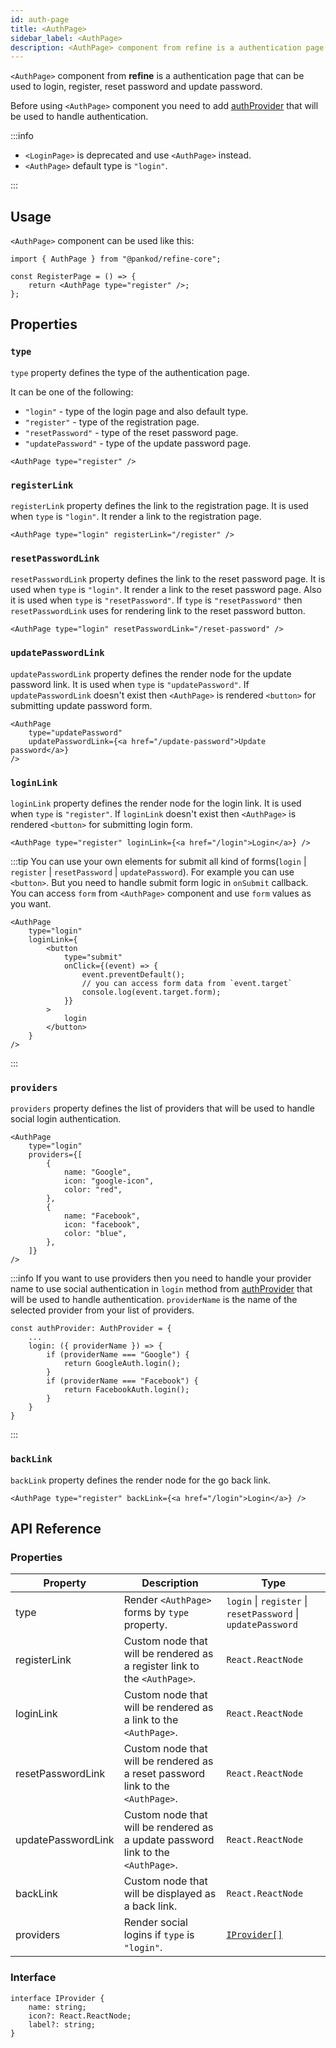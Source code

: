 ```yaml
---
id: auth-page
title: <AuthPage>
sidebar_label: <AuthPage>
description: <AuthPage> component from refine is a authentication page that can be used to login, register, reset password and update password.
---
```


`<AuthPage>` component from **refine** is a authentication page that can be used to login, register, reset password and update password.

Before using `<AuthPage>` component you need to add [authProvider](/core/providers/auth-provider.md) that will be used to handle authentication.

:::info

-   `<LoginPage>` is deprecated and use `<AuthPage>` instead.
-   `<AuthPage>` default type is `"login"`.

:::

## Usage

`<AuthPage>` component can be used like this:

```tsx title="pages/auth/register"
import { AuthPage } from "@pankod/refine-core";

const RegisterPage = () => {
    return <AuthPage type="register" />;
};
```

## Properties

### `type`

`type` property defines the type of the authentication page.

It can be one of the following:

-   `"login"` - type of the login page and also default type.
-   `"register"` - type of the registration page.
-   `"resetPassword"` - type of the reset password page.
-   `"updatePassword"` - type of the update password page.

```tsx
<AuthPage type="register" />
```

### `registerLink`

`registerLink` property defines the link to the registration page. It is used when `type` is `"login"`. It render a link to the registration page.

```tsx
<AuthPage type="login" registerLink="/register" />
```

### `resetPasswordLink`

`resetPasswordLink` property defines the link to the reset password page. It is used when `type` is `"login"`. It render a link to the reset password page. Also it is used when `type` is `"resetPassword"`. If `type` is `"resetPassword"` then `resetPasswordLink` uses for rendering link to the reset password button.

```tsx
<AuthPage type="login" resetPasswordLink="/reset-password" />
```

### `updatePasswordLink`

`updatePasswordLink` property defines the render node for the update password link. It is used when `type` is `"updatePassword"`. If `updatePasswordLink` doesn't exist then `<AuthPage>` is rendered `<button>` for submitting update password form.

```tsx
<AuthPage
    type="updatePassword"
    updatePasswordLink={<a href="/update-password">Update password</a>}
/>
```

### `loginLink`

`loginLink` property defines the render node for the login link. It is used when `type` is `"register"`. If `loginLink` doesn't exist then `<AuthPage>` is rendered `<button>` for submitting login form.

```tsx
<AuthPage type="register" loginLink={<a href="/login">Login</a>} />
```

:::tip
You can use your own elements for submit all kind of forms(`login` \| `register` \| `resetPassword` \| `updatePassword`).
For example you can use `<button>`. But you need to handle submit form logic in `onSubmit` callback. You can access `form` from `<AuthPage>` component and use `form` values as you want.

```tsx
<AuthPage
    type="login"
    loginLink={
        <button
            type="submit"
            onClick={(event) => {
                event.preventDefault();
                // you can access form data from `event.target`
                console.log(event.target.form);
            }}
        >
            login
        </button>
    }
/>
```

:::

### `providers`

`providers` property defines the list of providers that will be used to handle social login authentication.

```tsx
<AuthPage
    type="login"
    providers={[
        {
            name: "Google",
            icon: "google-icon",
            color: "red",
        },
        {
            name: "Facebook",
            icon: "facebook",
            color: "blue",
        },
    ]}
/>
```

:::info
If you want to use providers then you need to handle your provider name to use social authentication in `login` method from [authProvider](/core/providers/auth-provider.md) that will be used to handle authentication.
`providerName` is the name of the selected provider from your list of providers.

```tsx
const authProvider: AuthProvider = {
    ...
    login: ({ providerName }) => {
        if (providerName === "Google") {
            return GoogleAuth.login();
        }
        if (providerName === "Facebook") {
            return FacebookAuth.login();
        }
    }
}
```

:::

### `backLink`

`backLink` property defines the render node for the go back link.

```tsx
<AuthPage type="register" backLink={<a href="/login">Login</a>} />
```

## API Reference

### Properties

| Property           | Description                                                                      | Type                                                         |
| ------------------ | -------------------------------------------------------------------------------- | ------------------------------------------------------------ |
| type               | Render `<AuthPage>` forms by `type` property.                                    | `login` \| `register` \| `resetPassword` \| `updatePassword` |
| registerLink       | Custom node that will be rendered as a register link to the `<AuthPage>`.        | `React.ReactNode`                                            |
| loginLink          | Custom node that will be rendered as a link to the `<AuthPage>`.                 | `React.ReactNode`                                            |
| resetPasswordLink  | Custom node that will be rendered as a reset password link to the `<AuthPage>`.  | `React.ReactNode`                                            |
| updatePasswordLink | Custom node that will be rendered as a update password link to the `<AuthPage>`. | `React.ReactNode`                                            |
| backLink           | Custom node that will be displayed as a back link.                               | `React.ReactNode`                                            |
| providers          | Render social logins if `type` is `"login"`.                                     | [`IProvider[]`](#interface)                                  |

### Interface

```tsx
interface IProvider {
    name: string;
    icon?: React.ReactNode;
    label?: string;
}
```
